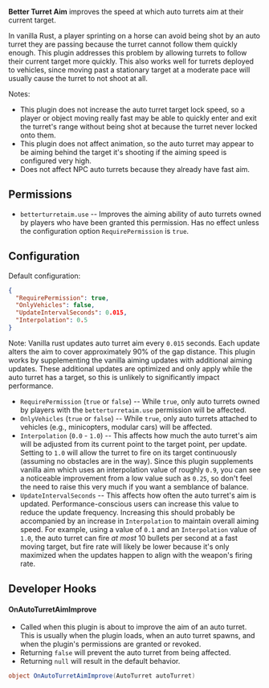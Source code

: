 **Better Turret Aim** improves the speed at which auto turrets aim at their current target.

In vanilla Rust, a player sprinting on a horse can avoid being shot by an auto turret they are passing because the turret cannot follow them quickly enough. This plugin addresses this problem by allowing turrets to follow their current target more quickly. This also works well for turrets deployed to vehicles, since moving past a stationary target at a moderate pace will usually cause the turret to not shoot at all.

Notes:
- This plugin does not increase the auto turret target lock speed, so a player or object moving really fast may be able to quickly enter and exit the turret's range without being shot at because the turret never locked onto them.
- This plugin does not affect animation, so the auto turret may appear to be aiming behind the target it's shooting if the aiming speed is configured very high.
- Does not affect NPC auto turrets because they already have fast aim.

## Permissions

- `betterturretaim.use` -- Improves the aiming ability of auto turrets owned by players who have been granted this permission. Has no effect unless the configuration option `RequirePermission` is `true`.

## Configuration

Default configuration:

```json
{
  "RequirePermission": true,
  "OnlyVehicles": false,
  "UpdateIntervalSeconds": 0.015,
  "Interpolation": 0.5
}
```

Note: Vanilla rust updates auto turret aim every `0.015` seconds. Each update alters the aim to cover approximately 90% of the gap distance. This plugin works by supplementing the vanilla aiming updates with additional aiming updates. These additional updates are optimized and only apply while the auto turret has a target, so this is unlikely to significantly impact performance.

- `RequirePermission` (`true` or `false`) -- While `true`, only auto turrets owned by players with the `betterturretaim.use` permission will be affected.
- `OnlyVehicles` (`true` or `false`) -- While `true`, only auto turrets attached to vehicles (e.g., minicopters, modular cars) will be affected.
- `Interpolation` (`0.0` - `1.0`) -- This affects how much the auto turret's aim will be adjusted from its current point to the target point, per update. Setting to `1.0` will allow the turret to fire on its target continuously (assuming no obstacles are in the way). Since this plugin supplements vanilla aim which uses an interpolation value of roughly `0.9`, you can see a noticeable improvement from a low value such as `0.25`, so don't feel the need to raise this very much if you want a semblance of balance.
- `UpdateIntervalSeconds` -- This affects how often the auto turret's aim is updated. Performance-conscious users can increase this value to reduce the update frequency. Increasing this should probably be accompanied by an increase in `Interpolation` to maintain overall aiming speed. For example, using a value of `0.1` and an `Interpolation` value of `1.0`, the auto turret can fire *at most* 10 bullets per second at a fast moving target, but fire rate will likely be lower because it's only maximized when the updates happen to align with the weapon's firing rate.

## Developer Hooks

#### OnAutoTurretAimImprove

- Called when this plugin is about to improve the aim of an auto turret. This is usually when the plugin loads, when an auto turret spawns, and when the plugin's permissions are granted or revoked.
- Returning `false` will prevent the auto turret from being affected.
- Returning `null` will result in the default behavior.

```csharp
object OnAutoTurretAimImprove(AutoTurret autoTurret)
```
